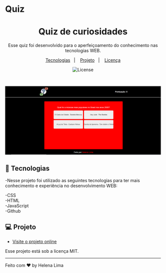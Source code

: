 # Quiz

<h1 align="center">Quiz de curiosidades</h1>

<p align="center">
 Esse quiz foi desenvolvido para o aperfeiçoamento do conhecimento nas tecnologias WEB. 
</p>

<p align="center">
  <a href="#-tecnologias">Tecnologias</a>&nbsp;&nbsp;&nbsp;|&nbsp;&nbsp;&nbsp;
  <a href="#-projeto">Projeto</a>&nbsp;&nbsp;&nbsp;|&nbsp;&nbsp;&nbsp;
  <a href="#memo-licença">Licença</a>
</p>

<p align="center">
  <img alt="License" src="https://img.shields.io/static/v1?label=license&message=MIT&color=49AA26&labelColor=000000">
</p>

<br>

![image](./assests/preview.png)


## 🚀 Tecnologias

-Nesse projeto foi utilizado as seguintes tecnologias para ter mais conhecimento e experiência no desenvolvimento WEB:

-CSS <br>
-HTML <br>
-JavaScript <br>
-Github <br>

## 💻 Projeto


- [Visite o projeto online](https://helenapl145.github.io/quiz/)

Esse projeto está sob a licença MIT.

---

Feito com ♥ by Helena Lima
